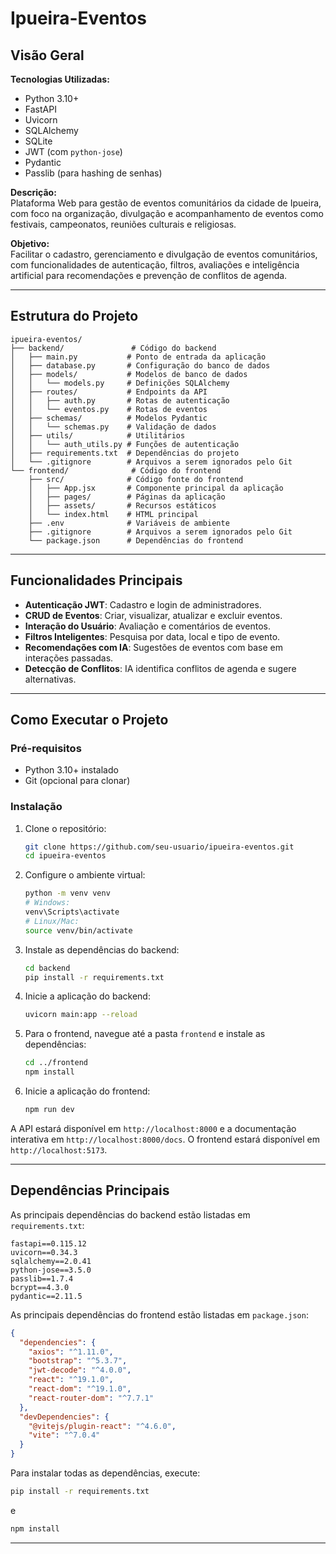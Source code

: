 # Ipueira-Eventos

## Visão Geral

**Tecnologias Utilizadas:**
- Python 3.10+
- FastAPI
- Uvicorn
- SQLAlchemy
- SQLite
- JWT (com `python-jose`)
- Pydantic
- Passlib (para hashing de senhas)

**Descrição:**  
Plataforma Web para gestão de eventos comunitários da cidade de Ipueira, com foco na organização, divulgação e acompanhamento de eventos como festivais, campeonatos, reuniões culturais e religiosas.

**Objetivo:**  
Facilitar o cadastro, gerenciamento e divulgação de eventos comunitários, com funcionalidades de autenticação, filtros, avaliações e inteligência artificial para recomendações e prevenção de conflitos de agenda.

---

## Estrutura do Projeto

```
ipueira-eventos/
├── backend/               # Código do backend
│   ├── main.py           # Ponto de entrada da aplicação
│   ├── database.py       # Configuração do banco de dados
│   ├── models/           # Modelos de banco de dados
│   │   └── models.py     # Definições SQLAlchemy
│   ├── routes/           # Endpoints da API
│   │   ├── auth.py       # Rotas de autenticação
│   │   └── eventos.py    # Rotas de eventos
│   ├── schemas/          # Modelos Pydantic
│   │   └── schemas.py    # Validação de dados
│   ├── utils/            # Utilitários
│   │   └── auth_utils.py # Funções de autenticação
│   ├── requirements.txt  # Dependências do projeto
│   └── .gitignore        # Arquivos a serem ignorados pelo Git
└── frontend/              # Código do frontend
    ├── src/              # Código fonte do frontend
    │   ├── App.jsx       # Componente principal da aplicação
    │   ├── pages/        # Páginas da aplicação
    │   ├── assets/       # Recursos estáticos
    │   └── index.html    # HTML principal
    ├── .env              # Variáveis de ambiente
    ├── .gitignore        # Arquivos a serem ignorados pelo Git
    └── package.json      # Dependências do frontend
```

---

## Funcionalidades Principais

- **Autenticação JWT**: Cadastro e login de administradores.
- **CRUD de Eventos**: Criar, visualizar, atualizar e excluir eventos.
- **Interação do Usuário**: Avaliação e comentários de eventos.
- **Filtros Inteligentes**: Pesquisa por data, local e tipo de evento.
- **Recomendações com IA**: Sugestões de eventos com base em interações passadas.
- **Detecção de Conflitos**: IA identifica conflitos de agenda e sugere alternativas.

---

## Como Executar o Projeto

### Pré-requisitos
- Python 3.10+ instalado
- Git (opcional para clonar)

### Instalação

1. Clone o repositório:
   ```bash
   git clone https://github.com/seu-usuario/ipueira-eventos.git
   cd ipueira-eventos
   ```

2. Configure o ambiente virtual:
   ```bash
   python -m venv venv
   # Windows:
   venv\Scripts\activate
   # Linux/Mac:
   source venv/bin/activate
   ```

3. Instale as dependências do backend:
   ```bash
   cd backend
   pip install -r requirements.txt
   ```

4. Inicie a aplicação do backend:
   ```bash
   uvicorn main:app --reload
   ```

5. Para o frontend, navegue até a pasta `frontend` e instale as dependências:
   ```bash
   cd ../frontend
   npm install
   ```

6. Inicie a aplicação do frontend:
   ```bash
   npm run dev
   ```

A API estará disponível em `http://localhost:8000` e a documentação interativa em `http://localhost:8000/docs`. O frontend estará disponível em `http://localhost:5173`.

---

## Dependências Principais

As principais dependências do backend estão listadas em `requirements.txt`:

```
fastapi==0.115.12
uvicorn==0.34.3
sqlalchemy==2.0.41
python-jose==3.5.0
passlib==1.7.4
bcrypt==4.3.0
pydantic==2.11.5
```

As principais dependências do frontend estão listadas em `package.json`:

```json
{
  "dependencies": {
    "axios": "^1.11.0",
    "bootstrap": "^5.3.7",
    "jwt-decode": "^4.0.0",
    "react": "^19.1.0",
    "react-dom": "^19.1.0",
    "react-router-dom": "^7.7.1"
  },
  "devDependencies": {
    "@vitejs/plugin-react": "^4.6.0",
    "vite": "^7.0.4"
  }
}
```

Para instalar todas as dependências, execute:
```bash
pip install -r requirements.txt
```
e
```bash
npm install
```

---
